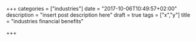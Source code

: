 +++
categories = ["industries"]
date = "2017-10-06T10:49:57+02:00"
description = "insert post description here"
draft = true
tags = ["x","y"]
title = "industries financial benefits"

+++

